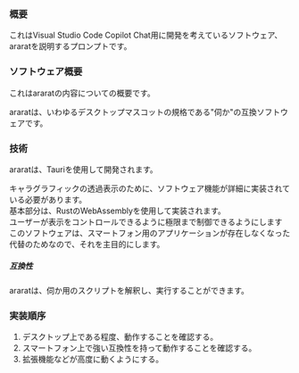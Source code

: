 ### 概要
これはVisual Studio Code Copilot Chat用に開発を考えているソフトウェア、araratを説明するプロンプトです。

### ソフトウェア概要
これはararatの内容についての概要です。

araratは、いわゆるデスクトップマスコットの規格である"伺か"の互換ソフトウェアです。

### 技術
araratは、Tauriを使用して開発されます。

キャラグラフィックの透過表示のために、ソフトウェア機能が詳細に実装されている必要があります。<br>
基本部分は、RustのWebAssemblyを使用して実装されます。<br>
ユーザーが表示をコントロールできるように極限まで制御できるようにします<br>
このソフトウェアは、スマートフォン用のアプリケーションが存在しなくなった代替のためなので、それを主目的にします。<br>

##### 互換性
araratは、伺か用のスクリプトを解釈し、実行することができます。<br>

### 実装順序
1. デスクトップ上である程度、動作することを確認する。
2. スマートフォン上で強い互換性を持って動作することを確認する。
3. 拡張機能などが高度に動くようにする。